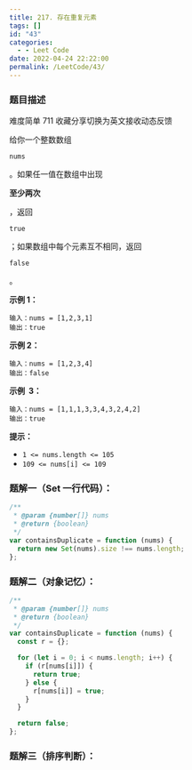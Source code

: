 ```yaml
---
title: 217. 存在重复元素
tags: []
id: "43"
categories:
  - - Leet Code
date: 2022-04-24 22:22:00
permalink: /LeetCode/43/
---
```


### 题目描述

难度简单 711 收藏分享切换为英文接收动态反馈

给你一个整数数组

```
nums
```

。如果任一值在数组中出现

**至少两次**

，返回

```
true
```

；如果数组中每个元素互不相同，返回

```
false
```

。

**示例 1：**

```
输入：nums = [1,2,3,1]
输出：true
```

<!--more-->

**示例 2：**

```
输入：nums = [1,2,3,4]
输出：false
```

**示例  3：**

```
输入：nums = [1,1,1,3,3,4,3,2,4,2]
输出：true
```

**提示：**

- `1 <= nums.length <= 105`
- `109 <= nums[i] <= 109`

### 题解一（Set 一行代码）：

```jsx
/**
 * @param {number[]} nums
 * @return {boolean}
 */
var containsDuplicate = function (nums) {
  return new Set(nums).size !== nums.length;
};
```

### 题解二（对象记忆）：

```jsx
/**
 * @param {number[]} nums
 * @return {boolean}
 */
var containsDuplicate = function (nums) {
  const r = {};

  for (let i = 0; i < nums.length; i++) {
    if (r[nums[i]]) {
      return true;
    } else {
      r[nums[i]] = true;
    }
  }

  return false;
};
```

### 题解三（排序判断）：
